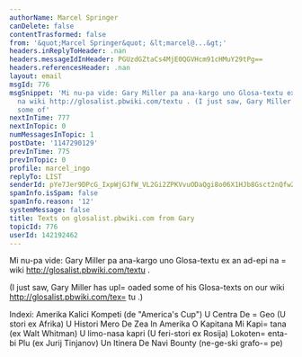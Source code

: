 ```yaml
---
authorName: Marcel Springer
canDelete: false
contentTrasformed: false
from: '&quot;Marcel Springer&quot; &lt;marcel@...&gt;'
headers.inReplyToHeader: .nan
headers.messageIdInHeader: PGUzdGZtaCs4MjE0QGVHcm91cHMuY29tPg==
headers.referencesHeader: .nan
layout: email
msgId: 776
msgSnippet: 'Mi nu-pa vide: Gary Miller pa ana-kargo uno Glosa-textu ex an ad-epi
  na wiki http://glosalist.pbwiki.com/textu . (I just saw, Gary Miller has uploaded
  some of'
nextInTime: 777
nextInTopic: 0
numMessagesInTopic: 1
postDate: '1147290129'
prevInTime: 775
prevInTopic: 0
profile: marcel_ingo
replyTo: LIST
senderId: pYe7Jer9DPcG_IxpWjGJfW_VL2Gi2ZPKVvuODaQgi8o06X1HJb8Gsct2nQfw29DEKpKDPBoMZnfQg4TtOqY6G5AykcxHlfjXDaLDAGwR
spamInfo.isSpam: false
spamInfo.reason: '12'
systemMessage: false
title: Texts on glosalist.pbwiki.com from Gary
topicId: 776
userId: 142192462
---
```


Mi nu-pa vide: Gary Miller pa ana-kargo uno Glosa-textu ex an ad-epi 
  na =
wiki http://glosalist.pbwiki.com/textu . 

(I just saw, Gary Miller has upl=
oaded some of his Glosa-texts on our
  wiki http://glosalist.pbwiki.com/tex=
tu .)  

Indexi: 
Amerika Kalici Kompeti (de "America's Cup") 
U Centra De =
Geo (U stori ex Afrika)
U Histori Mero De Zea In Amerika
O Kapitana Mi Kapi=
tana (ex Walt Whitman) 
U limo-nasa kapri (U feri-stori ex Rosija) 
Lokoten=
enta-bi Plu (ex Jurij Tinjanov)
Un Itinera De Navi Bounty (ne-ge-ski grafo-=
pe)





